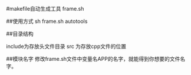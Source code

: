 #makefile自动生成工具
frame.sh

##使用方式
sh frame.sh autotools

##目录结构

include为存放头文件目录
src 为存放cpp文件的位置


##模块名字
修改frame.sh文件中变量名APP的名字，就能得到你想要的文件名字。




